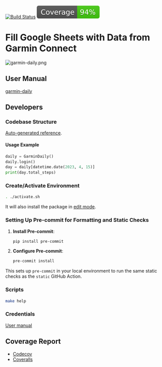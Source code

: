 [![Build Status](https://github.com/andgineer/garmin-daily/workflows/Test/badge.svg)](https://github.com/andgineer/garmin-daily/actions)
[![Coverage](https://raw.githubusercontent.com/andgineer/garmin-daily/python-coverage-comment-action-data/badge.svg)](https://htmlpreview.github.io/?https://github.com/andgineer/garmin-daily/blob/python-coverage-comment-action-data/htmlcov/index.html)
# Fill Google Sheets with Data from Garmin Connect

![garmin-daily.png](https://andgineer.github.io/garmin-daily/en/garmin-daily.png)

## User Manual

[garmin-daily](https://andgineer.github.io/garmin-daily/en/)

## Developers
### Codebase Structure
[Auto-generated reference](https://andgineer.github.io/garmin-daily/docstrings/).

#### Usage Example
```python
daily = GarminDaily()
daily.login()
day = daily[datetime.date(2023, 4, 15)]
print(day.total_steps)
```

### Create/Activate Environment
```bash
. ./activate.sh
```

It will also install the package in [edit mode](https://realpython.com/what-is-pip/#installing-packages-in-editable-mode-to-ease-development).

### Setting Up Pre-commit for Formatting and Static Checks

1. **Install Pre-commit**:
   ```bash
   pip install pre-commit
   ```

2. **Configure Pre-commit**:
   ```bash
   pre-commit install
   ```

This sets up `pre-commit` in your local environment to run the same static checks as the `static` GitHub Action.

### Scripts
```bash
make help
```

### Credentials
[User manual](https://andgineer.github.io/garmin-daily/en/#credentials)

## Coverage Report
* [Codecov](https://app.codecov.io/gh/andgineer/garmin-daily/tree/main/src%2Fgarmin_daily)
* [Coveralls](https://coveralls.io/github/andgineer/garmin-daily)

